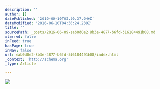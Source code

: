 ```yaml
---
description: ''
author: []
datePublished: '2016-06-10T05:30:37.646Z'
dateModified: '2016-06-10T04:36:24.239Z'
title: ''
sourcePath: _posts/2016-06-09-eab0d0e2-8b3e-4877-b6fd-516184491b08.md
starred: false
inFeed: true
hasPage: true
inNav: false
url: eab0d0e2-8b3e-4877-b6fd-516184491b08/index.html
_context: 'http://schema.org'
_type: Article

---
```

![](https://the-grid-user-content.s3-us-west-2.amazonaws.com/3045a699-f4eb-4dcc-9ae0-9195d33b4a4c.jpg)
